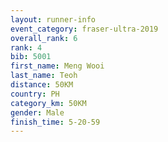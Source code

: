 ```yaml
---
layout: runner-info 
event_category: fraser-ultra-2019 
overall_rank: 6
rank: 4
bib: 5001
first_name: Meng Wooi
last_name: Teoh
distance: 50KM
country: PH
category_km: 50KM
gender: Male
finish_time: 5-20-59
---
```


